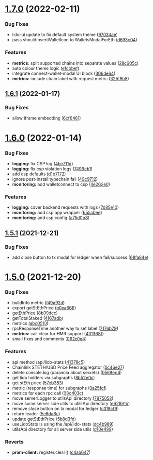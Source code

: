 # [1.7.0](https://github.com/lidofinance/staking-widget-ts/compare/1.6.1...1.7.0) (2022-02-11)


### Bug Fixes

* lido-ui update to fix default system theme ([97034ae](https://github.com/lidofinance/staking-widget-ts/commit/97034aedcf738b3e5489ef31609390d98ac07c91))
* pass shouldInvertWalletIcon to WalletsModalForEth ([d693c04](https://github.com/lidofinance/staking-widget-ts/commit/d693c04d0bdc7fd8eaf347c4e82bb40c612b4158))


### Features

* **metrics:** split supported chains into separate values ([28c605c](https://github.com/lidofinance/staking-widget-ts/commit/28c605ceabb7c4b36f175ec64462c1c21eba5c78))
* auto colour theme logic ([e1cbbef](https://github.com/lidofinance/staking-widget-ts/commit/e1cbbef89b274c7e4c9f5108dd2d1383e68eac24))
* integrate connect-wallet-modal UI block ([306de64](https://github.com/lidofinance/staking-widget-ts/commit/306de64b5ca1030f8444e8d82069795f214dc82e))
* **metrics:** include chain label with request metric ([325f9b8](https://github.com/lidofinance/staking-widget-ts/commit/325f9b8d120588f0e82a194929b0a09eb3d8064d))



## [1.6.1](https://github.com/lidofinance/staking-widget-ts/compare/1.6.0...1.6.1) (2022-01-17)


### Bug Fixes

* allow iframe embedding ([6cf6461](https://github.com/lidofinance/staking-widget-ts/commit/6cf64617e49bb5045cb4d735df2c7877f6e41c2d))



# [1.6.0](https://github.com/lidofinance/staking-widget-ts/compare/1.5.1...1.6.0) (2022-01-14)


### Bug Fixes

* **logging:** fix CSP log ([4be711d](https://github.com/lidofinance/staking-widget-ts/commit/4be711df2b61986d7d1b2c9dc66fecf3ba8f2f1e))
* **logging:** fix csp violation logs ([7499cb1](https://github.com/lidofinance/staking-widget-ts/commit/7499cb10e1eb0d510ebd8c5a5b292c1819f4d748))
* add csp defaults ([d1b7172](https://github.com/lidofinance/staking-widget-ts/commit/d1b71728e3d51b91a8e257990d73e85e70c0df27))
* ignore post-install typechain fail ([49c9712](https://github.com/lidofinance/staking-widget-ts/commit/49c971279d3743026411ec441c3944e6f9051e3b))
* **monitoring:** add walletconnect to csp ([4e262e0](https://github.com/lidofinance/staking-widget-ts/commit/4e262e0cb5723006c3d35c10f26a6dd273745ca7))


### Features

* **logging:** cover backend requests with logs ([7d85e10](https://github.com/lidofinance/staking-widget-ts/commit/7d85e10dd5007c1af189d606e4e85935e8b37516))
* **monitoring:** add csp app wrapper ([655a0ee](https://github.com/lidofinance/staking-widget-ts/commit/655a0ee079d55431d3e395964a338866ecd2dfb9))
* **monitoring:** add csp config ([a75d0b8](https://github.com/lidofinance/staking-widget-ts/commit/a75d0b8db02284ad35074984a47f1c1dbb5a2915))



## [1.5.1](https://github.com/lidofinance/staking-widget-ts/compare/1.5.0...1.5.1) (2021-12-21)


### Bug Fixes

* add close button to tx modal for ledger when fail/success ([68fa84e](https://github.com/lidofinance/staking-widget-ts/commit/68fa84e041652898494c89aed650346894ca8461))



# [1.5.0](https://github.com/lidofinance/staking-widget-ts/compare/1.4.0...1.5.0) (2021-12-20)


### Bug Fixes

* buildInfo metric ([f49a92d](https://github.com/lidofinance/staking-widget-ts/commit/f49a92d9df37a4e43795ca83815521cc16919427))
* export getStEthPrice ([b0ea668](https://github.com/lidofinance/staking-widget-ts/commit/b0ea6680d722f42cdfa44037a460fbd39d2fb784))
* getEthPrice ([8b09dcc](https://github.com/lidofinance/staking-widget-ts/commit/8b09dcc11064406908461e523d1e558d475c7044))
* getTotalStaked ([4167adb](https://github.com/lidofinance/staking-widget-ts/commit/4167adb5b88b12b025974456d195779eb9080dd9))
* metrics ([abc0510](https://github.com/lidofinance/staking-widget-ts/commit/abc05109c0e66268fcf745cb4dda84fe574e3d2b))
* rpcResponseTime another way to set label ([7176b79](https://github.com/lidofinance/staking-widget-ts/commit/7176b794d7909cb6c07fe37c35b3d4de43c590da))
* **metrics:** call clear for HMR support ([431368f](https://github.com/lidofinance/staking-widget-ts/commit/431368f2bd5bd48efbd2517afc9b4072bce2960d))
* small fixes and comments ([062c0e4](https://github.com/lidofinance/staking-widget-ts/commit/062c0e4033aca8ffde48052d45cdfd355fa57c07))


### Features

* api method /api/lido-stats ([41378c5](https://github.com/lidofinance/staking-widget-ts/commit/41378c58a85067e343f1f2c34b4cd9b2ed348fc5))
* Chainlink STETH/USD Price Feed aggregator ([0c46e27](https://github.com/lidofinance/staking-widget-ts/commit/0c46e27ee7813de840b161948746f2add5511b0f))
* delete console.log (paranoia about secrets) ([0568ed4](https://github.com/lidofinance/staking-widget-ts/commit/0568ed49679d7322e3256ccc41098ca6204549f1))
* get lido holders via subgraphs ([8b52e0c](https://github.com/lidofinance/staking-widget-ts/commit/8b52e0c7944bd9a940c4a3db501c28a9a20f3ed2))
* get stEth price ([57eb383](https://github.com/lidofinance/staking-widget-ts/commit/57eb383a68b1de70040601f03d06062ff7f7ffa6))
* metric (response time) for subgraphs ([0a25fcf](https://github.com/lidofinance/staking-widget-ts/commit/0a25fcf448792e34f681eea7887b11834ff9fa86))
* metrics for each rpc call ([03c403c](https://github.com/lidofinance/staking-widget-ts/commit/03c403ce630a5b2ab820b74118aad72b5932da2b))
* move serverLogger to utilsApi directory ([7875052](https://github.com/lidofinance/staking-widget-ts/commit/7875052bb726c2041b3e7a327e3dfb59140e57d9))
* move some server side utils to utilsApi directory ([e62891b](https://github.com/lidofinance/staking-widget-ts/commit/e62891b6b794f20ad6cb042cae5950cf42b31137))
* remove close button on tx modal for ledger ([c318cf9](https://github.com/lidofinance/staking-widget-ts/commit/c318cf91a0883ee4b2f4e08fefbe02b042f4385d))
* return leader ([5e6da6c](https://github.com/lidofinance/staking-widget-ts/commit/5e6da6cec141c6c9ada165f23c09754a31fb28ec))
* update getStEthPrice ([5b8d3fd](https://github.com/lidofinance/staking-widget-ts/commit/5b8d3fd127f029d9cf8853cca421530932ece06d))
* useLidoStats is using the /api/lido-stats ([dc4b989](https://github.com/lidofinance/staking-widget-ts/commit/dc4b98921b66e913050278241fbf892f9b7850db))
* utilsApi directory for all server side utils ([d10e499](https://github.com/lidofinance/staking-widget-ts/commit/d10e4992863ef06001666465006a047463edea5d))


### Reverts

* **prom-client:** register.clear() ([c4ab647](https://github.com/lidofinance/staking-widget-ts/commit/c4ab647711a245fdf9429d682842feff606ab95d))



